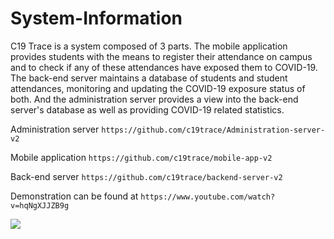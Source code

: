 # System-Information

C19 Trace is a system composed of 3 parts. 
The mobile application provides students with the means to register their attendance on campus and to check if any of these attendances have exposed them to COVID-19.
The back-end server maintains a database of students and student attendances, monitoring and updating the COVID-19 exposure status of both.
And the administration server provides a view into the back-end server's database as well as providing COVID-19 related statistics.

Administration server `https://github.com/c19trace/Administration-server-v2`

Mobile application `https://github.com/c19trace/mobile-app-v2`

Back-end server `https://github.com/c19trace/backend-server-v2`

Demonstration can be found at `https://www.youtube.com/watch?v=hqNgXJJZB9g`


[![](http://img.youtube.com/vi/hqNgXJJZB9g/0.jpg)](http://www.youtube.com/watch?v=hqNgXJJZB9g "C19Trace")
